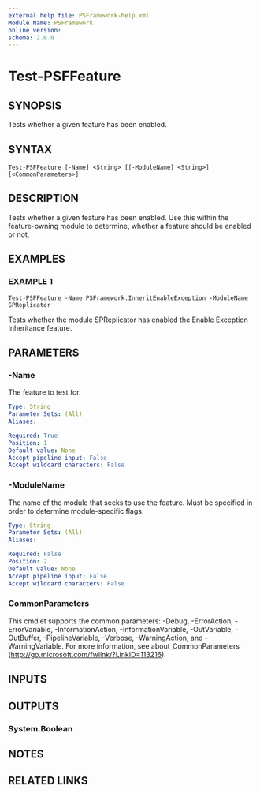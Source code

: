 ```yaml
---
external help file: PSFramework-help.xml
Module Name: PSFramework
online version:
schema: 2.0.0
---
```


# Test-PSFFeature

## SYNOPSIS
Tests whether a given feature has been enabled.

## SYNTAX

```
Test-PSFFeature [-Name] <String> [[-ModuleName] <String>] [<CommonParameters>]
```

## DESCRIPTION
Tests whether a given feature has been enabled.
Use this within the feature-owning module to determine, whether a feature should be enabled or not.

## EXAMPLES

### EXAMPLE 1
```
Test-PSFFeature -Name PSFramework.InheritEnableException -ModuleName SPReplicator
```

Tests whether the module SPReplicator has enabled the Enable Exception Inheritance feature.

## PARAMETERS

### -Name
The feature to test for.

```yaml
Type: String
Parameter Sets: (All)
Aliases:

Required: True
Position: 1
Default value: None
Accept pipeline input: False
Accept wildcard characters: False
```

### -ModuleName
The name of the module that seeks to use the feature.
Must be specified in order to determine module-specific flags.

```yaml
Type: String
Parameter Sets: (All)
Aliases:

Required: False
Position: 2
Default value: None
Accept pipeline input: False
Accept wildcard characters: False
```

### CommonParameters
This cmdlet supports the common parameters: -Debug, -ErrorAction, -ErrorVariable, -InformationAction, -InformationVariable, -OutVariable, -OutBuffer, -PipelineVariable, -Verbose, -WarningAction, and -WarningVariable.
For more information, see about_CommonParameters (http://go.microsoft.com/fwlink/?LinkID=113216).

## INPUTS

## OUTPUTS

### System.Boolean
## NOTES

## RELATED LINKS
